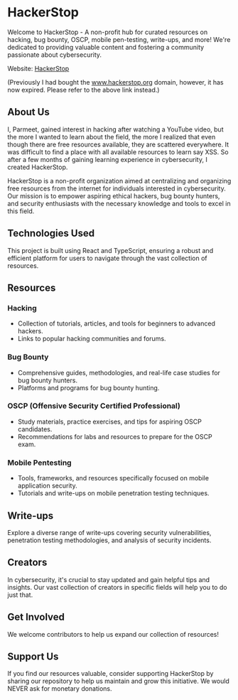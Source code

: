 # HackerStop

Welcome to HackerStop - A non-profit hub for curated resources on hacking, bug bounty, OSCP, mobile pen-testing, write-ups, and more! We're dedicated to providing valuable content and fostering a community passionate about cybersecurity.

Website: [HackerStop](https://hackerstop.vercel.app)

(Previously I had bought the www.hackerstop.org domain, however, it has now expired. Please refer to the above link instead.)

## About Us
I, Parmeet, gained interest in hacking after watching a YouTube video, but the more I wanted to learn about the field, the more I realized that even though there are free resources available, they are scattered everywhere. It was difficult to find a place with all available resources to learn say XSS. 
So after a few months of gaining learning experience in cybersecurity, I created HackerStop.

HackerStop is a non-profit organization aimed at centralizing and organizing free resources from the internet for individuals interested in cybersecurity. Our mission is to empower aspiring ethical hackers, bug bounty hunters, and security enthusiasts with the necessary knowledge and tools to excel in this field.

## Technologies Used

This project is built using React and TypeScript, ensuring a robust and efficient platform for users to navigate through the vast collection of resources.

## Resources

### Hacking

- Collection of tutorials, articles, and tools for beginners to advanced hackers.
- Links to popular hacking communities and forums.

### Bug Bounty

- Comprehensive guides, methodologies, and real-life case studies for bug bounty hunters.
- Platforms and programs for bug bounty hunting.

### OSCP (Offensive Security Certified Professional)

- Study materials, practice exercises, and tips for aspiring OSCP candidates.
- Recommendations for labs and resources to prepare for the OSCP exam.

### Mobile Pentesting

- Tools, frameworks, and resources specifically focused on mobile application security.
- Tutorials and write-ups on mobile penetration testing techniques.

## Write-ups

Explore a diverse range of write-ups covering security vulnerabilities, penetration testing methodologies, and analysis of security incidents.

## Creators

In cybersecurity, it's crucial to stay updated and gain helpful tips and insights. Our vast collection of creators in specific fields will help you to do just that.

## Get Involved

We welcome contributors to help us expand our collection of resources!

## Support Us

If you find our resources valuable, consider supporting HackerStop by sharing our repository to help us maintain and grow this initiative.
We would NEVER ask for monetary donations.
